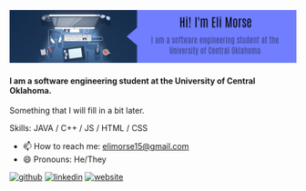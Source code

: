 
![I am a software engineering student at the University of Central Oklahoma.](https://github.com/EsromGile/EsromGile/blob/main/eli-morse-banner-3.png)

#### I am a software engineering student at the University of Central Oklahoma.

Something that I will fill in a bit later.

Skills: JAVA / C++ / JS / HTML / CSS

- 📫 How to reach me: elimorse15@gmail.com 
- 😄 Pronouns: He/They 


[<img src='https://cdn.jsdelivr.net/npm/simple-icons@3.0.1/icons/github.svg' alt='github' height='40'>](https://github.com/EsromGile)  [<img src='https://cdn.jsdelivr.net/npm/simple-icons@3.0.1/icons/linkedin.svg' alt='linkedin' height='40'>](https://www.linkedin.com/in/eli-morse-743335228/)  [<img src='https://cdn.jsdelivr.net/npm/simple-icons@3.0.1/icons/icloud.svg' alt='website' height='40'>](https://esromgile.github.io)  

